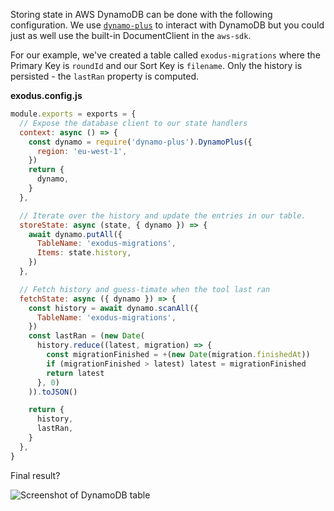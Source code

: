 
Storing state in AWS DynamoDB can be done with the following configuration. We use [`dynamo-plus`](https://github.com/Sleavely/dynamo-plus) to interact with DynamoDB but you could just as well use the built-in DocumentClient in the `aws-sdk`.

For our example, we've created a table called `exodus-migrations` where the Primary Key is `roundId` and our Sort Key is `filename`. Only the history is persisted - the `lastRan` property is computed.


**exodus.config.js**

```js
module.exports = exports = {
  // Expose the database client to our state handlers
  context: async () => {
    const dynamo = require('dynamo-plus').DynamoPlus({
      region: 'eu-west-1',
    })
    return {
      dynamo,
    }
  },

  // Iterate over the history and update the entries in our table.
  storeState: async (state, { dynamo }) => {
    await dynamo.putAll({
      TableName: 'exodus-migrations',
      Items: state.history,
    })
  },

  // Fetch history and guess-timate when the tool last ran
  fetchState: async ({ dynamo }) => {
    const history = await dynamo.scanAll({
      TableName: 'exodus-migrations',
    })
    const lastRan = (new Date(
      history.reduce((latest, migration) => {
        const migrationFinished = +(new Date(migration.finishedAt))
        if (migrationFinished > latest) latest = migrationFinished
        return latest
      }, 0)
    )).toJSON()

    return {
      history,
      lastRan,
    }
  },
}

```

Final result?

![Screenshot of DynamoDB table](https://i.imgur.com/xIZaGLR.png)

